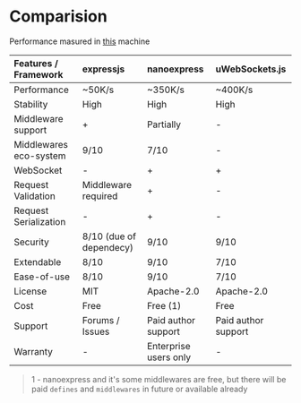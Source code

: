 # Comparision

Performance masured in [this](https://github.com/nanoexpress/nanoexpress-vps-bench#machine) machine

| Features / Framework  | expressjs | nanoexpress | uWebSockets.js |
| :--- | :--- | :--- | :--- |
| Performance | ~50K/s | ~350K/s | ~400K/s |
| Stability | High | High | High |
| Middleware support | + | Partially | - |
| Middlewares eco-system | 9/10 | 7/10 | - |
| WebSocket | - | + | + |
| Request Validation | Middleware required | + | - |
| Request Serialization | - | + | - |
| Security | 8/10 \(due of dependecy\) | 9/10 | 9/10 |
| Extendable | 8/10 | 9/10 | 7/10 |
| Ease-of-use | 8/10 | 9/10 | 7/10 |
| License | MIT | Apache-2.0 | Apache-2.0 |
| Cost | Free | Free \(1\) | Free |
| Support | Forums / Issues | Paid author support  | Paid author support |
| Warranty | - | Enterprise users only | - |

> 1 - nanoexpress and it's some middlewares are free, but there will be paid `defines` and `middlewares` in future or available already

